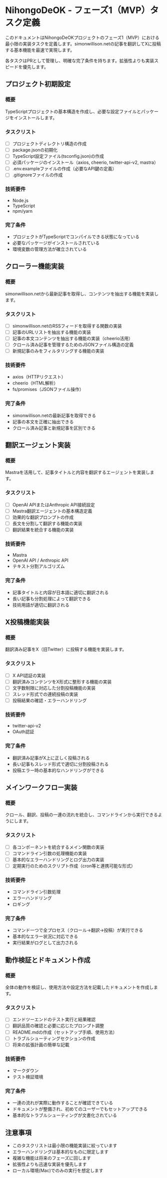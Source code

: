 # NihongoDeOK - フェーズ1（MVP）タスク定義

このドキュメントはNihongoDeOKプロジェクトのフェーズ1（MVP）における最小限の実装タスクを定義します。simonwillison.netの記事を翻訳してXに投稿する基本機能を最速で実現します。

各タスクはPRとして管理し、明確な完了条件を持ちます。拡張性よりも実装スピードを優先します。

## プロジェクト初期設定

### 概要
TypeScriptプロジェクトの基本構造を作成し、必要な設定ファイルとパッケージをインストールします。

### タスクリスト
- [ ] プロジェクトディレクトリ構造の作成
- [ ] package.jsonの初期化
- [ ] TypeScript設定ファイル(tsconfig.json)の作成
- [ ] 必須パッケージのインストール（axios, cheerio, twitter-api-v2, mastra）
- [ ] .env.exampleファイルの作成（必要なAPI鍵の定義）
- [ ] .gitignoreファイルの作成

### 技術要件
- Node.js
- TypeScript
- npm/yarn

### 完了条件
- プロジェクトがTypeScriptでコンパイルできる状態になっている
- 必要なパッケージがインストールされている
- 環境変数の管理方法が確立されている

## クローラー機能実装

### 概要
simonwillison.netから最新記事を取得し、コンテンツを抽出する機能を実装します。

### タスクリスト
- [ ] simonwillison.netのRSSフィードを取得する関数の実装
- [ ] 記事のURLリストを抽出する機能の実装
- [ ] 記事の本文コンテンツを抽出する機能の実装（cheerio活用）
- [ ] クロール済み記事を管理するためのJSONファイル構造の定義
- [ ] 新規記事のみをフィルタリングする機能の実装

### 技術要件
- axios（HTTPリクエスト）
- cheerio（HTML解析）
- fs/promises（JSONファイル操作）

### 完了条件
- simonwillison.netの最新記事を取得できる
- 記事の本文を正確に抽出できる
- クロール済み記事と新規記事を区別できる

## 翻訳エージェント実装

### 概要
Mastraを活用して、記事タイトルと内容を翻訳するエージェントを実装します。

### タスクリスト
- [ ] OpenAI APIまたはAnthropic API接続設定
- [ ] Mastra翻訳エージェントの基本構造定義
- [ ] 効果的な翻訳プロンプトの作成
- [ ] 長文を分割して翻訳する機能の実装
- [ ] 翻訳結果を統合する機能の実装

### 技術要件
- Mastra
- OpenAI API / Anthropic API
- テキスト分割アルゴリズム

### 完了条件
- 記事タイトルと内容が日本語に適切に翻訳される
- 長い記事も分割処理によって翻訳できる
- 技術用語が適切に翻訳される

## X投稿機能実装

### 概要
翻訳済み記事をX（旧Twitter）に投稿する機能を実装します。

### タスクリスト
- [ ] X API認証の実装
- [ ] 翻訳済みコンテンツをX形式に整形する機能の実装
- [ ] 文字数制限に対応した分割投稿機能の実装
- [ ] スレッド形式での連続投稿の実装
- [ ] 投稿結果の確認・エラーハンドリング

### 技術要件
- twitter-api-v2
- OAuth認証

### 完了条件
- 翻訳済み記事がX上に正しく投稿される
- 長い記事もスレッド形式で適切に分割投稿される
- 投稿エラー時の基本的なハンドリングができる

## メインワークフロー実装

### 概要
クロール、翻訳、投稿の一連の流れを統合し、コマンドラインから実行できるようにします。

### タスクリスト
- [ ] 各コンポーネントを統合するメイン関数の実装
- [ ] コマンドライン引数の処理機能の実装
- [ ] 基本的なエラーハンドリングとログ出力の実装
- [ ] 定期実行のためのスクリプト作成（cron等と連携可能な形式）

### 技術要件
- コマンドライン引数処理
- エラーハンドリング
- ロギング

### 完了条件
- コマンド一つで全プロセス（クロール→翻訳→投稿）が実行できる
- 基本的なエラー状況に対応できる
- 実行結果がログとして出力される

## 動作検証とドキュメント作成

### 概要
全体の動作を検証し、使用方法や設定方法を記載したドキュメントを作成します。

### タスクリスト
- [ ] エンドツーエンドのテスト実行と結果確認
- [ ] 翻訳品質の確認と必要に応じたプロンプト調整
- [ ] README.mdの作成（セットアップ手順、使用方法）
- [ ] トラブルシューティングセクションの作成
- [ ] 将来の拡張計画の簡単な記載

### 技術要件
- マークダウン
- テスト検証環境

### 完了条件
- 一連の流れが実際に動作することが確認できている
- ドキュメントが整備され、初めてのユーザーでもセットアップできる
- 基本的なトラブルシューティングが文書化されている

## 注意事項

- このタスクリストは最小限の機能実装に絞っています
- エラーハンドリングは基本的なものに限定します
- 複雑な機能は将来のフェーズに回します
- 拡張性よりも迅速な実装を優先します
- ローカル環境(Mac)でのみの実行を想定します 
